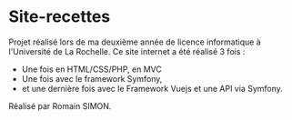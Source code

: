 # Site-recettes

Projet réalisé lors de ma deuxième année de licence informatique à l'Université de La Rochelle.
Ce site internet a été réalisé 3 fois :
  - Une fois en HTML/CSS/PHP, en MVC
  - Une fois avec le framework Symfony,
  - et une dernière fois avec le Framework Vuejs et une API via Symfony.

Réalisé par Romain SIMON.
